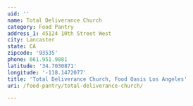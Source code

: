 ```yaml
---
uid: ''
name: Total Deliverance Church
category: Food Pantry
address_1: 45124 10th Street West
city: Lancaster
state: CA
zipcode: '93535'
phone: 661.951.9881
latitude: '34.7030871'
longitude: '-118.1472077'
title: 'Total Deliverance Church, Food Oasis Los Angeles'
uri: /food-pantry/total-deliverance-church/

---
```

